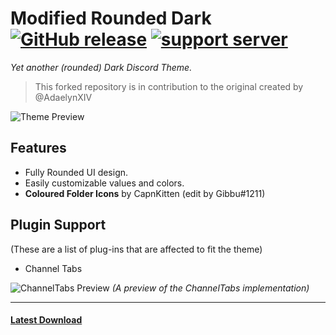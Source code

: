 # Modified Rounded Dark [![GitHub release](https://img.shields.io/github/release/Akr0ss/modifiedroundeddark?include_prereleases=&sort=semver&color=4a924d&style=flat-square)](https://github.com/Akr0ss/modifiedroundeddark/releases/) [![support server](https://dcbadge.vercel.app/api/server/ANgfZVa?style=flat-square&theme=default-inverted)](https://discord.gg/ANgfZVa)

*Yet another (rounded) Dark Discord Theme.*

> This forked repository is in contribution to the original created by @AdaelynXIV

![Theme Preview](https://adaelyn.needs.rest/r/Discord_UK5tqOf7UN.png "Theme Preview")

## Features

- Fully Rounded UI design.
- Easily customizable values and colors.
- **Coloured Folder Icons** by CapnKitten (edit by Gibbu#1211)

## Plugin Support

(These are a list of plug-ins that are affected to fit the theme)

- Channel Tabs

![ChannelTabs Preview](https://adaelyn.needs.rest/r/Discord_4e3F9gyi2f.png "ChannelTabs Preview")
*(A preview of the ChannelTabs implementation)*

---

#### [Latest Download](https://github.com/akr0ss/ModifiedRoundedDark/releases/latest)